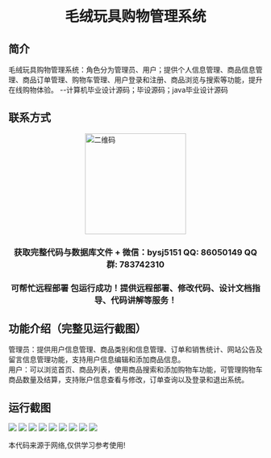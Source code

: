 <p><h1 align="center">毛绒玩具购物管理系统</h1></p>

## 简介
毛绒玩具购物管理系统：角色分为管理员、用户；提供个人信息管理、商品信息管理、商品订单管理、购物车管理、用户登录和注册、商品浏览与搜索等功能，提升在线购物体验。    --计算机毕业设计源码；毕设源码；java毕业设计源码


## 联系方式
<img src="https://bs-1329754181.cos.ap-shanghai.myqcloud.com/wx.jpg" alt="二维码" style="display: block; margin: 0 auto;" width="200px">
<p><h3 align="center">获取完整代码与数据库文件 + 微信：bysj5151 QQ: 86050149 QQ群: 783742310</h3></p>
<p><h3 align="center">可帮忙远程部署 包运行成功！提供远程部署、修改代码、设计文档指导、代码讲解等服务！</h3></p>

## 功能介绍（完整见运行截图）
管理员：提供用户信息管理、商品类别和信息管理、订单和销售统计、网站公告及留言信息管理功能，支持用户信息编辑和添加商品信息。  
用户：可以浏览首页、商品列表，使用商品搜索和添加购物车功能，可管理购物车商品数量及结算，支持账户信息查看与修改，订单查询以及登录和退出系统。


## 运行截图
![](imgs/588112-20231103112352685-1519118868.png)
![](imgs/588112-20231103112400903-1859641300.png)
![](imgs/588112-20231103112420310-1390546409.png)
![](imgs/588112-20231103112425370-91262543.png)
![](imgs/588112-20231103112430516-96823612.png)
![](imgs/588112-20231103112435977-963836336.png)
![](imgs/588112-20231103112441072-919732055.png)
![](imgs/588112-20231103112447954-888400042.png)
![](imgs/588112-20231103112451995-1111093049.png)

<p>本代码来源于网络,仅供学习参考使用!</p>
